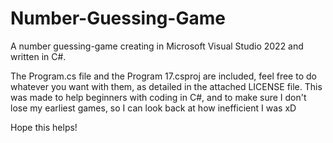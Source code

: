 # Number-Guessing-Game
A number guessing-game creating in Microsoft Visual Studio 2022 and written in C#.


The Program.cs file and the Program 17.csproj are included, feel free to do whatever you want with them, as detailed in the attached LICENSE file. This was made to help beginners with coding in C#, and to make sure I don't lose my earliest games, so I can look back at how inefficient I was xD

Hope this helps!
